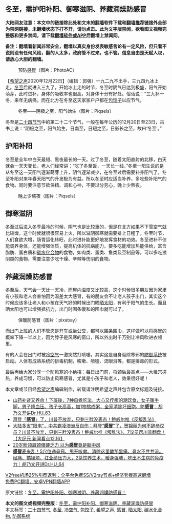  <h2>冬至，需护阳补阳、御寒滋阴、养藏润燥防感冒</h2> <p class="notice"><b>大陆网友注意：本文中的链接除此处和文末的<a href="https://github.com/bannedbook/fanqiang" >翻墙</a>软件下载和<a href="https://github.com/killgcd/justmysocks/blob/master/README.md">翻墙推荐</a>链接外全部为禁网链接，未翻墙状态下打不开，请勿点击。此为文字版禁闻，欲看图文视频完整版和更多禁闻，请下载<a href="https://github.com/bannedbook/fanqiang">翻墙软件或APP</a>后翻墙上禁闻网。</p><p>备注：翻墙看新闻非常安全，翻墙以真实身份发表敏感言论有一定风险，但只看不说则没有任何风险，翻的人太多，政府管不过来，也不管。信息自由是天赋人权，请放心大胆的翻墙。</b></p>  <div class="entry"> <figure><figcaption>预防<a href="https://www.bannedbook.org/bnews/tag/%E6%84%9F%E5%86%92/" class="st_tag internal_tag" rel="tag" title="标签 感冒 下的日志">感冒</a>（图片：PhotoAC）</figcaption></figure> <p>【<span class='wp_keywordlink_affiliate'><a href="https://www.soundofhope.org" title="希望之声" target="_blank">希望之声</a></span>2020年12月22日】（编辑：郭强）一九二九不出手，三九四九冰上走。<a href="https://www.bannedbook.org/bnews/tag/%E5%86%AC%E8%87%B3/" class="st_tag internal_tag" rel="tag" title="标签 冬至 下的日志">冬至</a>后就进入三九了，开始冰上走的时节，冬至时阴气已达到极盛，阳气开始萌芽，此时进补，身体的吸收率也很高，对身体十分有好处。俗话说：“三九补一冬，来年无病痛。而在北方在冬至这天家家户户都在<a href="https://www.bannedbook.org/bnews/tag/%E5%8C%85%E9%A5%BA%E5%AD%90/" class="st_tag internal_tag" rel="tag" title="标签 包饺子 下的日志">包饺子</a>以应节气。</p> <figure><figcaption>冬至——阴极之至，阳气始生（图片：Piqsels）</figcaption></figure> <p>冬至是<a href="https://www.bannedbook.org/bnews/tag/%e4%ba%8c%e5%8d%81%e5%9b%9b%e8%8a%82%e6%b0%94/" class="st_tag internal_tag" rel="tag" title="标签 二十四节气 下的日志">二十四节气</a>中的第二十二个节气，一般在每年公历的12月20日至23日，古书上说：“阴极之至，阳气始生，日南至，日短之至，日影长之至，故曰‘冬至’。”</p>  <h2>护阳补阳</h2> <p>冬至是全年中白天最短、黑夜最长的一天。过了冬至，随着太阳直射的北移，白天就会一天天变长。老人们经常讲：“吃了冬至饭，一天长一线。”冬至一阳生说的是从冬至这一天阳气逐渐萌芽上升，阴气逐渐减少，在冬至过后需要补养阳气了，冬至补阳对来年春天阳气的升发极为有益。所以冬至时应适当补养，多吃些补阳气的食物。同时要注意节欲保精、调和心神，不要过分劳心，晚上少熬夜。</p> <figure><figcaption>晚上少熬夜（图片：Piqsels）</figcaption></figure> <h2>御寒滋阴</h2> <p>冬至过后进入冬季最冷的时候，阴气也是比较重的，但是在北方如果不下雪空气就比较燥，这个时候就很很容易上火，所以滋阴御寒就需要排上日程了。冬至时节，人们食欲大增，肠胃运化转旺，此时进补能更好地发挥食材的功效。冬至进补不仅能调养身体，还能增强体质，提高机体的抗病能力。要多吃能增加热能供给，富含脂肪、蛋白质和<a href="https://www.bannedbook.org/bnews/tag/%E7%A2%B3%E6%B0%B4%E5%8C%96%E5%90%88%E7%89%A9/" class="st_tag internal_tag" rel="tag" title="标签 碳水化合物 下的日志">碳水化合物</a>的食物，如肉类、蛋类、鱼类及豆制品等。可以多吃滋阴类的食物，需要注意少吃干燥、辛辣等伤阴的食物。</p>  <h2>养藏润燥防感冒</h2> <p>冬至后，天气会一天比一天冷，而屋内温度又比较高，这个时候很多朋友因为家里有小孩和老人会害怕因为温差太大感冒，有的朋友会不让老人孩子出门，其实这个时候应该多让老人和小孩在天气好的时候出门晒<a href="https://www.bannedbook.org/bnews/tag/%E6%99%92%E5%A4%AA%E9%98%B3/" class="st_tag internal_tag" rel="tag" title="标签 晒太阳 下的日志">晒太阳</a>，有利于阳气的生长。而且晒太阳也可以增强抵抗力，出门时围条暖和的围巾就可以了。</p> <figure><figcaption>保暖防感冒（图片：pixabay）</figcaption></figure> <p>而出门上班的人们不管您是开车或坐公交，都可以围条围巾，这样做可以将感冒的概率下降一半以上，因为脖子是风寒的窗口，所以外出时千万别让冷风吹进衣领里。</p>  <p>有的人会在出门时被<a href="https://www.bannedbook.org/bnews/tag/%E5%86%B7%E7%A9%BA%E6%B0%94/" class="st_tag internal_tag" rel="tag" title="标签 冷空气 下的日志">冷空气</a>一激突然打喷嚏，其实这是自身驱除寒邪的<a href="https://www.bannedbook.org/bnews/tag/%E9%98%B2%E5%BE%A1%E7%B3%BB%E7%BB%9F/" class="st_tag internal_tag" rel="tag" title="标签 防御系统 下的日志">防御系统</a>被启动。人体有成熟系统的排毒机制，咳嗽、喷嚏、流眼泪等，都是排毒的形式。</p> <p>最后再给大家分享一个防风寒的小绝招：每日出门前，将颈后最高点——大椎穴搓热，养成习惯，可以防止风寒感冒，尤其是小孩子和老人，效果很好呢！</p>  <p>本文章或节目经<a href="https://www.bannedbook.org/bnews/tag/%e5%b8%8c%e6%9c%9b%e4%b9%8b%e5%a3%b0/" class="st_tag internal_tag" rel="tag" title="标签 希望之声 下的日志">希望之声</a>编辑制作，转载请注明希望之声并包含原文标题及链接。</p> <ul class='op-related-articles' title='相关阅读'> <li><a href='https://www.bannedbook.org/bnews/bannedvideo/20201217/1449836.html' target='_blank'>山药补肾又养命！下班後，7种自煮吃法，大心又疗癒的潮饮食，女子暖手脚，男子降血压、孩子长高高，加1物熬成粥，全家清除坏细胞、防<b>感冒</b>｜胡乃文开讲Dr.HU_63</a></li> <li><a href='https://www.bannedbook.org/bnews/taiwannews/20201217/1449579.html' target='_blank'>拜登「<b>感冒</b>」了，川普不放弃，只剩三胖没表态！鲍威尔推《反叛乱法》</a></li> <li><a href='https://www.bannedbook.org/bnews/bannedvideo/20201217/1449476.html' target='_blank'>大陆多省“限电”，中共霸凌澳洲反自伤；拜登“<b>感冒</b>”了，贺锦丽为何不辞参议员？川普不放弃，只剩三胖没表态！鲍威尔推《叛乱法》，7议员帮川普翻盘！【大纪元 新闻看点12.16】</a></li> <li><a href='https://www.bannedbook.org/bnews/comments/20201211/1445843.html' target='_blank'>20岁粉领肩颈僵硬乏力 以为<b>感冒</b>竟是脑中风</a></li> <li><a href='https://www.bannedbook.org/bnews/bannedvideo/20201211/1445458.html' target='_blank'><b>感冒</b>麦来乱！5穴位通鼻窍、甩开咳嗽、消除这里酸那里痛、鼻水不共共流。经痛、搞操烦、扛业绩压力大，2茶饮养生术，暖身强肺，吃出不生病的免疫力｜胡乃文开讲Dr.HU_64</a></li> </ul> <p class="texttj"> <a href="https://github.com/bannedbook/fanqiang/wiki/V2ray%E6%9C%BA%E5%9C%BA" target="_blank">V2free机场25%引荐返利：全平台免费SS/V2ray节点+经济套餐高速翻墙</a><br/> <a href="https://github.com/bannedbook/fanqiang/wiki/%E7%A6%81%E9%97%BB%E7%BD%91%E5%AE%89%E5%8D%93%E7%BF%BB%E5%A2%99%E6%96%B0%E9%97%BBAPP" target="_blank">免费PC翻墙、安卓VPN翻墙APP</a></p><p>原文链接：<a class="src_link"  href="https://www.soundofhope.org/post/455602" target="_blank">冬至，需护阳补阳、御寒滋阴、养藏润燥防感冒！</a></p><a name='sharetosocial'></a>       <div><b>本文的图文或视频完整版</b>：<a href='https://www.bannedbook.org/bnews/comments/20201222/1452837.html'>冬至，需护阳补阳、御寒滋阴、养藏润燥防感冒</a></div>  </div><!--END ENTRY--> <div class="postfooter"> <div>本文标签：<a href="https://www.bannedbook.org/bnews/tag/%e4%ba%8c%e5%8d%81%e5%9b%9b%e8%8a%82%e6%b0%94/" rel="tag">二十四节气</a>, <a href="https://www.bannedbook.org/bnews/tag/%E5%86%AC%E8%87%B3/" rel="tag">冬至</a>, <a href="https://www.bannedbook.org/bnews/tag/%E5%86%B7%E7%A9%BA%E6%B0%94/" rel="tag">冷空气</a>, <a href="https://www.bannedbook.org/bnews/tag/%E5%8C%85%E9%A5%BA%E5%AD%90/" rel="tag">包饺子</a>, <a href="https://www.bannedbook.org/bnews/tag/%e5%b8%8c%e6%9c%9b%e4%b9%8b%e5%a3%b0/" rel="tag">希望之声</a>, <a href="https://www.bannedbook.org/bnews/tag/%E6%84%9F%E5%86%92/" rel="tag">感冒</a>, <a href="https://www.bannedbook.org/bnews/tag/%E6%99%92%E5%A4%AA%E9%98%B3/" rel="tag">晒太阳</a>, <a href="https://www.bannedbook.org/bnews/tag/%E7%A2%B3%E6%B0%B4%E5%8C%96%E5%90%88%E7%89%A9/" rel="tag">碳水化合物</a>, <a href="https://www.bannedbook.org/bnews/tag/%E9%98%B2%E5%BE%A1%E7%B3%BB%E7%BB%9F/" rel="tag">防御系统</a></div>  </div><!--END POSTFOOTER--> 